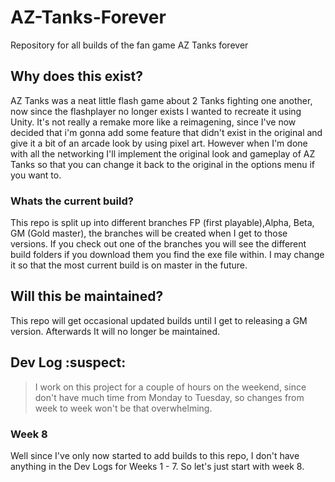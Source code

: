 # AZ-Tanks-Forever
Repository for all builds of the fan game AZ Tanks forever


## Why does this exist?
AZ Tanks was a neat little flash game about 2 Tanks fighting one another, now since the flashplayer no longer exists I wanted to recreate it using Unity. It's not really a remake more like a reimagening, since I've now decided that i'm gonna add some feature that didn't exist in the original and give it a bit of an arcade look by using pixel art. However when I'm done with all the networking I'll implement the original look and gameplay of AZ Tanks so that you can change it back to the original in the options menu if you want to.

### Whats the current build?
This repo is split up into different branches FP (first playable),Alpha, Beta, GM (Gold master), the branches will be created when I get to those versions. If you check out one of the branches you will see the different build folders if you download them you find the exe file within. I may change it so that the most current build is on master in the future.

## Will this be maintained?
This repo will get occasional updated builds until I get to releasing a GM version. Afterwards It will no longer be maintained.

 
<!--If you like to donate something to the project here is my patreon--> 
<!--https://www.patreon.com/user?u=54915455--> 

## Dev Log :suspect:

> I work on this project for a couple of hours on the weekend, since don't have much time from Monday to Tuesday, so changes from week to week won't be that overwhelming.

### Week 8
Well since I've only now started to add builds to this repo, I don't have anything in the Dev Logs for Weeks 1 - 7. So let's just start with week 8.
